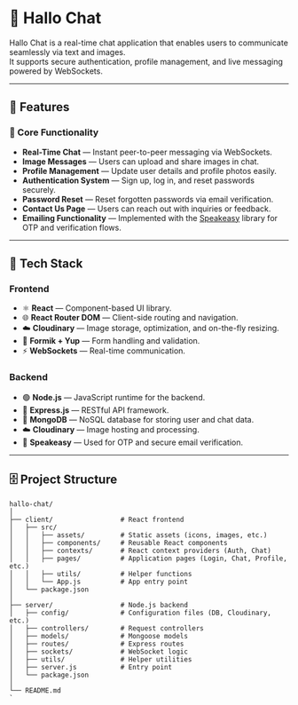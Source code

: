 # 💬 Hallo Chat

Hallo Chat is a real-time chat application that enables users to communicate seamlessly via text and images.  
It supports secure authentication, profile management, and live messaging powered by WebSockets.  

---

## 🚀 Features

### 🧠 Core Functionality
- **Real-Time Chat** — Instant peer-to-peer messaging via WebSockets.  
- **Image Messages** — Users can upload and share images in chat.  
- **Profile Management** — Update user details and profile photos easily.  
- **Authentication System** — Sign up, log in, and reset passwords securely.  
- **Password Reset** — Reset forgotten passwords via email verification.  
- **Contact Us Page** — Users can reach out with inquiries or feedback.  
- **Emailing Functionality** — Implemented with the [Speakeasy](https://www.npmjs.com/package/speakeasy) library for OTP and verification flows.  

---

## 🧩 Tech Stack

### **Frontend**
- ⚛️ **React** — Component-based UI library.  
- 🌐 **React Router DOM** — Client-side routing and navigation.  
- ☁️ **Cloudinary** — Image storage, optimization, and on-the-fly resizing.  
- 🧾 **Formik + Yup** — Form handling and validation.  
- ⚡ **WebSockets** — Real-time communication.

### **Backend**
- 🟢 **Node.js** — JavaScript runtime for the backend.  
- 🧱 **Express.js** — RESTful API framework.  
- 🍃 **MongoDB** — NoSQL database for storing user and chat data.  
- ☁️ **Cloudinary** — Image hosting and processing.  
- 📧 **Speakeasy** — Used for OTP and secure email verification.  

---

## 🗄️ Project Structure

```
hallo-chat/
│
├── client/                 # React frontend
│   ├── src/
│   │   ├── assets/         # Static assets (icons, images, etc.)
│   │   ├── components/     # Reusable React components
│   │   ├── contexts/       # React context providers (Auth, Chat)
│   │   ├── pages/          # Application pages (Login, Chat, Profile, etc.)
│   │   ├── utils/          # Helper functions
│   │   └── App.js          # App entry point
│   └── package.json
│
├── server/                 # Node.js backend
│   ├── config/             # Configuration files (DB, Cloudinary, etc.)
│   ├── controllers/        # Request controllers
│   ├── models/             # Mongoose models
│   ├── routes/             # Express routes
│   ├── sockets/            # WebSocket logic
│   ├── utils/              # Helper utilities
│   ├── server.js           # Entry point
│   └── package.json
│
└── README.md
`
